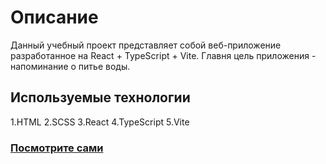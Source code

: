 # Описание

Данный учебный проект представляет собой веб-приложение разработанное на React + TypeScript + Vite. Главня цель приложения - напоминание о питье воды.

## Используемые технологии
1.HTML
2.SCSS
3.React
4.TypeScript
5.Vite
### [Посмотрите сами](https://maksim-pp.github.io/Drink-Water-Reminder/)
